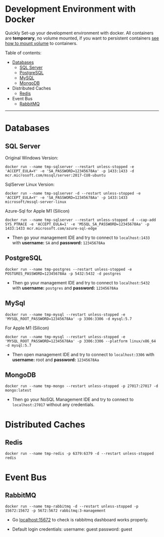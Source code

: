 # Development Environment with Docker
Quickly Set-up your development environment with docker. All containers are **temporary**, no volume mounted, if you want to persistent containers [see how to mount volume](https://docs.docker.com/storage/volumes/) to containers.

Table of contents:

- [Databases](#databases)
  - [SQL Server](#sql-server)
  - [PostgreSQL](#postgresql)
  - [MySQL](#mysql)
  - [MongoDB](#mongodb)
- Distributed Caches
  - [Redis](#redis)
- Event Bus
  - [RabbitMQ](#rabbitmq)

---
# Databases

## SQL Server
Original Windows Version:
```shell
docker run --name tmp-sqlserver --restart unless-stopped -e 'ACCEPT_EULA=Y' -e 'SA_PASSWORD=12345678Aa' -p 1433:1433 -d mcr.microsoft.com/mssql/server:2017-CU8-ubuntu
```

SqlServer Linux Version:
```shell
docker run --name tmp-sqlserver -d --restart unless-stopped -e 'ACCEPT_EULA=Y' -e 'SA_PASSWORD=12345678Aa' -p 1433:1433 microsoft/mssql-server-linux
```

Azure-Sql for Apple M1 (Silicon)
```shell
docker run --name tmp-sqlserver --restart unless-stopped -d --cap-add SYS_PTRACE -e 'ACCEPT_EULA=1' -e 'MSSQL_SA_PASSWORD=12345678Aa' -p 1433:1433 mcr.microsoft.com/azure-sql-edge
```

- Then go your management IDE and try to connect to `localhost:1433` with **username:** `SA` and **password:** `12345678Aa` 

## PostgreSQL
```shell
docker run --name tmp-postgres --restart unless-stopped -e POSTGRES_PASSWORD=12345678Aa -p 5432:5432 -d postgres
```
- Then go your management IDE and try to connect to `localhost:5432` with **username:** `postgres` and **password:** `12345678Aa` 

## MySql
```shell
docker run --name tmp-mysql --restart unless-stopped -e 'MYSQL_ROOT_PASSWORD=12345678Aa' -p 3306:3306 -d mysql:5.7
```

For Apple M1 (Silicon)
```Shell
docker run --name tmp-mysql --restart unless-stopped -e 'MYSQL_ROOT_PASSWORD=12345678Aa' -p 3306:3306 --platform linux/x86_64 -d mysql:5.7
```

- Then open management IDE and try to connect to `localhost:3306` with **username:** root and **password:** `12345678Aa`

## MongoDB
```shell
docker run --name tmp-mongo --restart unless-stopped -p 27017:27017 -d mongo:latest
```
- Then go your NoSQL Management IDE and try to connect to `localhost:27017` without any credentials.

# Distributed Caches

## Redis

```shell
docker run --name tmp-redis -p 6379:6379 -d --restart unless-stopped redis
```

# Event Bus

## RabbitMQ

```shell
docker run --name tmp-rabbitmq -d --restart unless-stopped -p 15672:15672 -p 5672:5672 rabbitmq:3-management
```

 - Go [localhost:15672](http://localhost:15672) to check is rabbitmq dashboard works properly.

- Default login credentials: username: guest password: guest
